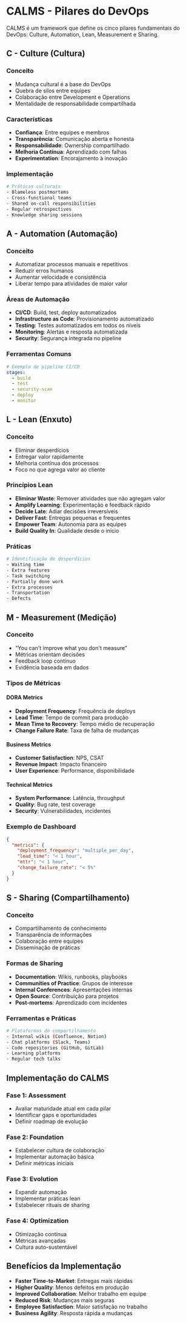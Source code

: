 # CALMS - Pilares do DevOps

CALMS é um framework que define os cinco pilares fundamentais do DevOps: Culture, Automation, Lean, Measurement e Sharing.

## C - Culture (Cultura)

### Conceito
- Mudança cultural é a base do DevOps
- Quebra de silos entre equipes
- Colaboração entre Development e Operations
- Mentalidade de responsabilidade compartilhada

### Características
- **Confiança**: Entre equipes e membros
- **Transparência**: Comunicação aberta e honesta
- **Responsabilidade**: Ownership compartilhado
- **Melhoria Contínua**: Aprendizado com falhas
- **Experimentation**: Encorajamento à inovação

### Implementação
```bash
# Práticas culturais
- Blameless postmortems
- Cross-functional teams
- Shared on-call responsibilities
- Regular retrospectives
- Knowledge sharing sessions
```

## A - Automation (Automação)

### Conceito
- Automatizar processos manuais e repetitivos
- Reduzir erros humanos
- Aumentar velocidade e consistência
- Liberar tempo para atividades de maior valor

### Áreas de Automação
- **CI/CD**: Build, test, deploy automatizados
- **Infrastructure as Code**: Provisionamento automatizado
- **Testing**: Testes automatizados em todos os níveis
- **Monitoring**: Alertas e resposta automatizada
- **Security**: Segurança integrada no pipeline

### Ferramentas Comuns
```yaml
# Exemplo de pipeline CI/CD
stages:
  - build
  - test
  - security-scan
  - deploy
  - monitor
```

## L - Lean (Enxuto)

### Conceito
- Eliminar desperdícios
- Entregar valor rapidamente
- Melhoria contínua dos processos
- Foco no que agrega valor ao cliente

### Princípios Lean
- **Eliminar Waste**: Remover atividades que não agregam valor
- **Amplify Learning**: Experimentação e feedback rápido
- **Decide Late**: Adiar decisões irreversíveis
- **Deliver Fast**: Entregas pequenas e frequentes
- **Empower Team**: Autonomia para as equipes
- **Build Quality In**: Qualidade desde o início

### Práticas
```bash
# Identificação de desperdícios
- Waiting time
- Extra features
- Task switching
- Partially done work
- Extra processes
- Transportation
- Defects
```

## M - Measurement (Medição)

### Conceito
- "You can't improve what you don't measure"
- Métricas orientam decisões
- Feedback loop contínuo
- Evidência baseada em dados

### Tipos de Métricas

#### DORA Metrics
- **Deployment Frequency**: Frequência de deploys
- **Lead Time**: Tempo de commit para produção
- **Mean Time to Recovery**: Tempo médio de recuperação
- **Change Failure Rate**: Taxa de falha de mudanças

#### Business Metrics
- **Customer Satisfaction**: NPS, CSAT
- **Revenue Impact**: Impacto financeiro
- **User Experience**: Performance, disponibilidade

#### Technical Metrics
- **System Performance**: Latência, throughput
- **Quality**: Bug rate, test coverage
- **Security**: Vulnerabilidades, incidentes

### Exemplo de Dashboard
```json
{
  "metrics": {
    "deployment_frequency": "multiple_per_day",
    "lead_time": "< 1 hour",
    "mttr": "< 1 hour", 
    "change_failure_rate": "< 5%"
  }
}
```

## S - Sharing (Compartilhamento)

### Conceito
- Compartilhamento de conhecimento
- Transparência de informações
- Colaboração entre equipes
- Disseminação de práticas

### Formas de Sharing
- **Documentation**: Wikis, runbooks, playbooks
- **Communities of Practice**: Grupos de interesse
- **Internal Conferences**: Apresentações internas
- **Open Source**: Contribuição para projetos
- **Post-mortems**: Aprendizado com incidentes

### Ferramentas e Práticas
```bash
# Plataformas de compartilhamento
- Internal wikis (Confluence, Notion)
- Chat platforms (Slack, Teams)
- Code repositories (GitHub, GitLab)
- Learning platforms
- Regular tech talks
```

## Implementação do CALMS

### Fase 1: Assessment
- Avaliar maturidade atual em cada pilar
- Identificar gaps e oportunidades
- Definir roadmap de evolução

### Fase 2: Foundation
- Estabelecer cultura de colaboração
- Implementar automação básica
- Definir métricas iniciais

### Fase 3: Evolution
- Expandir automação
- Implementar práticas lean
- Estabelecer rituais de sharing

### Fase 4: Optimization
- Otimização contínua
- Métricas avançadas
- Cultura auto-sustentável

## Benefícios da Implementação
- **Faster Time-to-Market**: Entregas mais rápidas
- **Higher Quality**: Menos defeitos em produção
- **Improved Collaboration**: Melhor trabalho em equipe
- **Reduced Risk**: Mudanças mais seguras
- **Employee Satisfaction**: Maior satisfação no trabalho
- **Business Agility**: Resposta rápida a mudanças
